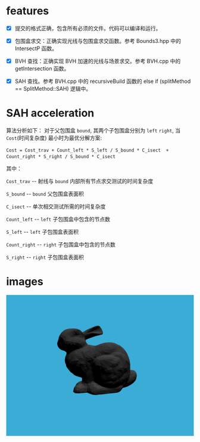 # features
- [x] 提交的格式正确，包含所有必须的文件。代码可以编译和运行。

- [x] 包围盒求交：正确实现光线与包围盒求交函数。参考 Bounds3.hpp 中的 IntersectP 函数。

- [x] BVH 查找：正确实现 BVH 加速的光线与场景求交。参考 BVH.cpp 中的 getIntersection 函数。

- [x] SAH 查找。参考 BVH.cpp 中的 recursiveBuild 函数的 else if (splitMethod == SplitMethod::SAH) 逻辑中。

# SAH acceleration

算法分析如下：
对于父包围盒 `bound`, 其两个子包围盒分别为 `left` `right`, 当 `Cost`(时间复杂度) 最小时为最优分解方案:

` Cost = Cost_trav + Count_left * S_left / S_bound * C_isect  + Count_right * S_right / S_bound * C_isect `

其中：

`Cost_trav` -- 射线与 `bound` 内部所有节点求交测试的时间复杂度

`S_bound` -- `bound` 父包围盒表面积

`C_isect` -- 单次相交测试所需的时间复杂度

`Count_left` -- `left` 子包围盒中包含的节点数

`S_left` -- `left` 子包围盒表面积

`Count_right` -- `right` 子包围盒中包含的节点数

`S_right` -- `right` 子包围盒表面积

# images
![](images/1.png)


